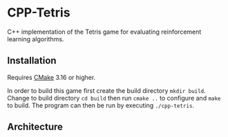 # CPP-Tetris

C++ implementation of the Tetris game for evaluating reinforcement learning algorithms.

## Installation

Requires [CMake](https://cmake.org/) 3.16 or higher.

In order to build this game first create the build directory
`mkdir build`. Change to build directory `cd build` then run 
`cmake ..` to configure and `make` to build. The program can then be run by
executing `./cpp-tetris`.

## Architecture

